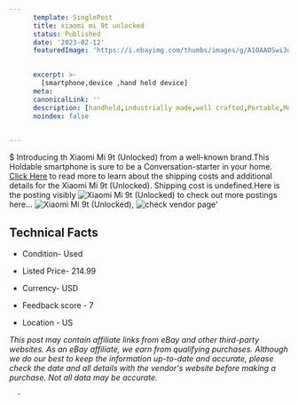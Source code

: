 ```yaml
---
      template: SinglePost
      title: xiaomi mi 9t unlocked 
      status: Published
      date: '2023-02-12'
      featuredImage: 'https://i.ebayimg.com/thumbs/images/g/A10AAOSwi3djUa5i/s-l225.jpg'
       

      excerpt: >-
        [smartphone,device ,hand held device]
      meta:
      canonicalLink: ''
      description: [handheld,industrially made,well crafted,Portable,Mobile,Compact,Convenient,Lightweight,Maneuverable,Man-portable,Miniature,Carriable,Hand-held,Light,Holdable,Transportable,Mobile device,Pocket-sized,On-the-go,Wireless,Cordless,Compact size,Convenient size, smartphone,device ,hand held device]
      noindex: false
      

---
```

$
      Introducing th Xiaomi Mi 9t (Unlocked) from a well-known brand.This Holdable smartphone is sure to be a Conversation-starter in your home. [Click Here](https://www.ebay.com/itm/125572181241?hash=item1d3caf6cf9%3Ag%3AA10AAOSwi3djUa5i&mkevt=1&mkcid=1&mkrid=711-53200-19255-0&campid=%253CePNCampaignId%253E&customid=%253CreferenceId%253E&toolid=10049) to read more to learn about the shipping costs and additional details for the Xiaomi Mi 9t (Unlocked). Shipping cost is undefined.Here is the posting visibly ![Xiaomi Mi 9t (Unlocked)](https://i.ebayimg.com/thumbs/images/g/A10AAOSwi3djUa5i/s-l225.jpg) to check out more postings here... ![Xiaomi Mi 9t (Unlocked)](https://i.ebayimg.com/images/g/A10AAOSwi3djUa5i/s-l1600.jpg), ![check vendor page](https://origin-galleryplus.ebayimg.com/ws/web/125572181241_2_0_1/225x225.jpg,https://origin-galleryplus.ebayimg.com/ws/web/125572181241_3_0_1/225x225.jpg,https://origin-galleryplus.ebayimg.com/ws/web/125572181241_4_0_1/225x225.jpg,https://origin-galleryplus.ebayimg.com/ws/web/125572181241_5_0_1/225x225.jpg,https://origin-galleryplus.ebayimg.com/ws/web/125572181241_6_0_1/225x225.jpg,https://origin-galleryplus.ebayimg.com/ws/web/125572181241_7_0_1/225x225.jpg,https://origin-galleryplus.ebayimg.com/ws/web/125572181241_8_0_1/225x225.jpg,https://origin-galleryplus.ebayimg.com/ws/web/125572181241_9_0_1/225x225.jpg,https://origin-galleryplus.ebayimg.com/ws/web/125572181241_10_0_1/225x225.jpg)'

      

 ## Technical Facts 



     
      

 - Condition- Used 


      

 - Listed Price- 214.99 


      

 - Currency- USD 


      

 - Feedback score - 7 


      

 - Location - US 


      
      

 *_This post may contain affiliate links from eBay and other third-party websites. As an eBay affiliate, we earn from qualifying purchases. Although we do our best to keep the information up-to-date and accurate, please check the date and all details with the vendor's website before making a purchase. Not all data may be accurate._*




      -
